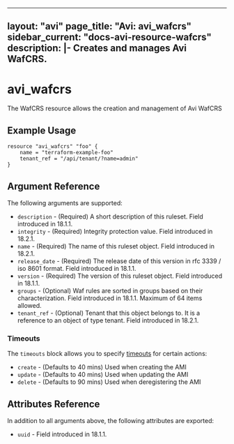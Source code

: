 <!--
    Copyright 2021 VMware, Inc.
    SPDX-License-Identifier: Mozilla Public License 2.0
-->
---
layout: "avi"
page_title: "Avi: avi_wafcrs"
sidebar_current: "docs-avi-resource-wafcrs"
description: |-
  Creates and manages Avi WafCRS.
---

# avi_wafcrs

The WafCRS resource allows the creation and management of Avi WafCRS

## Example Usage

```hcl
resource "avi_wafcrs" "foo" {
    name = "terraform-example-foo"
    tenant_ref = "/api/tenant/?name=admin"
}
```

## Argument Reference

The following arguments are supported:

* `description` - (Required) A short description of this ruleset. Field introduced in 18.1.1.
* `integrity` - (Required) Integrity protection value. Field introduced in 18.2.1.
* `name` - (Required) The name of this ruleset object. Field introduced in 18.2.1.
* `release_date` - (Required) The release date of this version in rfc 3339 / iso 8601 format. Field introduced in 18.1.1.
* `version` - (Required) The version of this ruleset object. Field introduced in 18.1.1.
* `groups` - (Optional) Waf rules are sorted in groups based on their characterization. Field introduced in 18.1.1. Maximum of 64 items allowed.
* `tenant_ref` - (Optional) Tenant that this object belongs to. It is a reference to an object of type tenant. Field introduced in 18.2.1.


### Timeouts

The `timeouts` block allows you to specify [timeouts](https://www.terraform.io/docs/configuration/resources.html#timeouts) for certain actions:

* `create` - (Defaults to 40 mins) Used when creating the AMI
* `update` - (Defaults to 40 mins) Used when updating the AMI
* `delete` - (Defaults to 90 mins) Used when deregistering the AMI

## Attributes Reference

In addition to all arguments above, the following attributes are exported:

* `uuid` -  Field introduced in 18.1.1.

